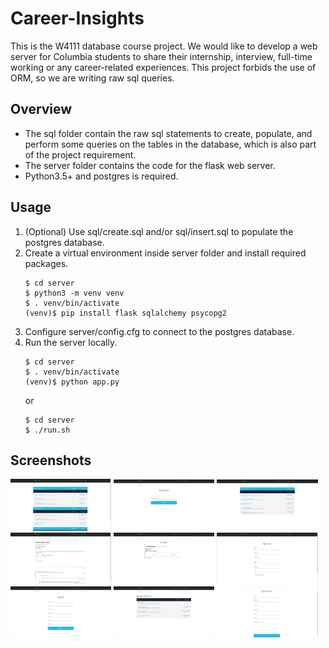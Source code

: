 # Career-Insights
This is the W4111 database course project. We would like to develop a web server for Columbia students to share their internship, interview, full-time working or any career-related experiences. This project forbids the use of ORM, so we are writing raw sql queries.
## Overview
* The sql folder contain the raw sql statements to create, populate, and perform some queries on the tables in the database, which is also part of the project requirement.
* The server folder contains the code for the flask web server.
* Python3.5+ and postgres is required.
## Usage
1. (Optional) Use sql/create.sql and/or sql/insert.sql to populate the postgres database.
2. Create a virtual environment inside server folder and install required packages.
    ```
    $ cd server
    $ python3 -m venv venv
    $ . venv/bin/activate
    (venv)$ pip install flask sqlalchemy psycopg2
    ```
3. Configure server/config.cfg to connect to the postgres database.
4. Run the server locally.
    ```
    $ cd server
    $ . venv/bin/activate
    (venv)$ python app.py
    ```
    or
    ```
    $ cd server
    $ ./run.sh
    ```
## Screenshots
<div float="left">
  <img src="https://github.com/Terry1004/Career-Insights/blob/master/screenshots/flask-screenshot1.png?raw=true" width="32%"/>
  <img src="https://github.com/Terry1004/Career-Insights/blob/master/screenshots/flask-screenshot2.png?raw=true" width="32%"/>
  <img src="https://github.com/Terry1004/Career-Insights/blob/master/screenshots/flask-screenshot3.png?raw=true" width="32%"/>
  <img src="https://github.com/Terry1004/Career-Insights/blob/master/screenshots/flask-screenshot4.png?raw=true" width="32%"/>
  <img src="https://github.com/Terry1004/Career-Insights/blob/master/screenshots/flask-screenshot5.png?raw=true" width="32%"/>
  <img src="https://github.com/Terry1004/Career-Insights/blob/master/screenshots/flask-screenshot6.png?raw=true" width="32%"/>
  <img src="https://github.com/Terry1004/Career-Insights/blob/master/screenshots/flask-screenshot7.png?raw=true" width="32%"/>
  <img src="https://github.com/Terry1004/Career-Insights/blob/master/screenshots/flask-screenshot8.png?raw=true" width="32%"/>
  <img src="https://github.com/Terry1004/Career-Insights/blob/master/screenshots/flask-screenshot9.png?raw=true" width="32%"/>
</div>
